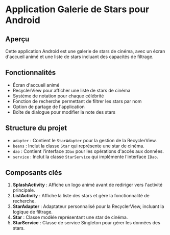 # Application Galerie de Stars pour Android

## Aperçu
Cette application Android est une galerie de stars de cinéma, avec un écran d'accueil animé et une liste de stars incluant des capacités de filtrage.

## Fonctionnalités
- Écran d'accueil animé
- RecyclerView pour afficher une liste de stars de cinéma
- Système de notation pour chaque célébrité
- Fonction de recherche permettant de filtrer les stars par nom
- Option de partage de l'application
- Boîte de dialogue pour modifier la note des stars

## Structure du projet
- `adapter` : Contient le `StarAdapter` pour la gestion de la RecyclerView.
- `beans` : Inclut la classe `Star` qui représente une star de cinéma.
- `dao` : Contient l'interface `IDao` pour les opérations d'accès aux données.
- `service` : Inclut la classe `StarService` qui implémente l'interface `IDao`.

## Composants clés
1. **SplashActivity** : Affiche un logo animé avant de rediriger vers l'activité principale.
2. **ListActivity** : Affiche la liste des stars et gère la fonctionnalité de recherche.
3. **StarAdapter** : Adaptateur personnalisé pour la RecyclerView, incluant la logique de filtrage.
4. **Star** : Classe modèle représentant une star de cinéma.
5. **StarService** : Classe de service Singleton pour gérer les données des stars.
